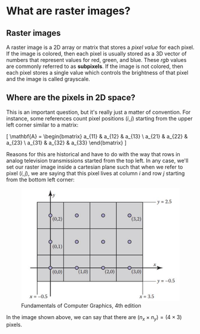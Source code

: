 # What are raster images?

## Raster images
A raster image is a 2D array or matrix that stores a *pixel value* for each pixel.
If the image is colored, then each pixel is usually stored as a 3D vector of numbers
that represent values for red, green, and blue. These *rgb* values are commonly 
referred to as **subpixels**. If the image is not colored, then each pixel stores
a single value which controls the brightness of that pixel and the image is called grayscale.

## Where are the pixels in 2D space?
This is an important question, but it's really just a matter of convention.
For instance, some references count pixel positions $(i, j)$ starting from the upper
left corner similar to a matrix:

\[
\mathbf{A} = 
\begin{bmatrix}
a_{11} & a_{12} & a_{13} \\
a_{21} & a_{22} & a_{23} \\
a_{31} & a_{32} & a_{33}
\end{bmatrix}
\]

Reasons for this are historical and have to do with the way that rows in analog 
television transmissions started from the top left. In any case, we'll set our raster 
image inside a cartesian plane such that when we refer to pixel $(i, j)$, we are
saying that this pixel lives at column $i$ and row $j$ starting from the bottom left corner:

<!-- ![Placeholder](../../assets/raster-image.jpg) -->

<figure>
  <img src="/assets/images/raster-image.jpg" />
  <figcaption>Fundamentals of Computer Graphics, 4th edition</figcaption>
</figure>


In the image shown above, we can say that there are $(n_x \times n_y) = (4 \times 3)$ pixels.
